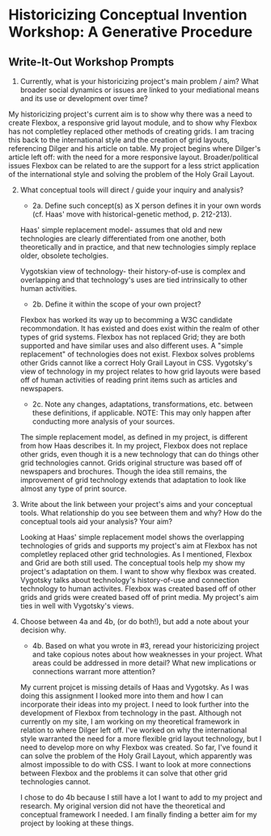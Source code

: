 
# Historicizing Conceptual Invention Workshop: A Generative Procedure

## Write-It-Out Workshop Prompts

1. Currently, what is your historicizing project's main problem / aim? What broader social dynamics or issues are linked to your mediational means and its use or development over time?

My historicizing project's current aim is to show why there was a need to create Flexbox, a responsive grid layout module, and to show why Flexbox has not completley replaced other methods of creating grids. I am tracing this back to the international style and the creation of grid layouts, referencing Dilger and his article on table. My project begins where Dilger's article left off: with the need for a more responsive layout. Broader/political issues Flexbox can be related to are the support for a less strict application of the international style and solving the problem of the Holy Grail Layout. 

2. What conceptual tools will direct / guide your inquiry and analysis?

	- 2a. Define such concept(s) as X person defines it in your own words (cf. Haas' move with historical-genetic method, p. 212-213).

	Haas' simple replacement model- assumes that old and new technologies are clearly differentiated from one another, both theoretically and in practice, and that new technologies simply replace older, obsolete techolgies.

	Vygotskian view of technology- their history-of-use is complex and overlapping and that technology's uses are tied intrinsically to other human activities. 

	- 2b. Define it within the scope of your own project?

	Flexbox has worked its way up to becomming a W3C candidate recommondation. It has existed and does exist within the realm of other types of grid systems. Flexbox has not replaced Grid; they are both supported and have similar uses and also different uses. A "simple replacement" of technologies does not exist. Flexbox solves problems other Grids cannot like a correct Holy Grail Layout in CSS. Vygotsky's view of technology in my project relates to how grid layouts were based off of human activities of reading print items such as articles and newspapers. 

	- 2c. Note any changes, adaptations, transformations, etc. between these definitions, if applicable. NOTE: This may only happen after conducting more analysis of your sources. 

	The simple replacement model, as defined in my project, is different from how Haas describes it. In my project, Flexbox does not replace other grids, even though it is a new technology that can do things other grid technologies cannot. Grids original structure was based off of newspapers and brochures. Though the idea still remains, the improvement of grid technology extends that adaptation to look like almost any type of print source. 

3. Write about the link between your project's aims and your conceptual tools. What relationship do you see between them and why? How do the conceptual tools aid your analysis? Your aim?

	Looking at Haas' simple replacement model shows the overlapping technologies of grids and supports my project's aim at Flexbox has not completley replaced other grid technologies. As I mentioned, Flexbox and Grid are both still used. The conceptual tools help my show my project's adaptation on them. I want to show why flexbox was created. Vygotsky talks about technology's history-of-use and connection technology to human activites. Flexbox was created based off of other grids and grids were created based off of print media. My project's aim ties in well with Vygotsky's views. 


4. Choose between 4a and 4b, (or do both!), but add a note about your decision why.
	- 4b. Based on what you wrote in #3, reread your historicizing project and take copious notes about how weaknesses in your project. What areas could be addressed in more detail? What new implications or connections warrant more attention?

	My current projcet is missing details of Haas and Vygotsky. As I was doing this assignment I looked more into them and how I can incorporate their ideas into my project. I need to look further into the development of Flexbox from technology in the past. Although not currently on my site, I am working on my theoretical framework in relation to where Dilger left off. I've worked on why the international style warranted the need for a more flexible grid layout technology, but I need to develop more on why Flexbox was created. So far, I've found it can solve the problem of the Holy Grail Layout, which apparently was almost impossible to do with CSS. I want to look at more connections between Flexbox and the problems it can solve that other grid technologies cannot. 

	I chose to do 4b because I still have a lot I want to add to my project and research. My original version did not have the theoretical and conceptual framework I needed. I am finally finding a better aim for my project by looking at these things. 